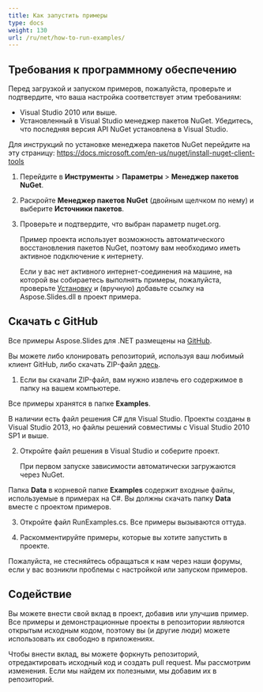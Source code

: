 ```yaml
---
title: Как запустить примеры
type: docs
weight: 130
url: /ru/net/how-to-run-examples/
---
```


## **Требования к программному обеспечению**
Перед загрузкой и запуском примеров, пожалуйста, проверьте и подтвердите, что ваша настройка соответствует этим требованиям:

- Visual Studio 2010 или выше.
- Установленный в Visual Studio менеджер пакетов NuGet. Убедитесь, что последняя версия API NuGet установлена в Visual Studio.

Для инструкций по установке менеджера пакетов NuGet перейдите на эту страницу: https://docs.microsoft.com/en-us/nuget/install-nuget-client-tools

1. Перейдите в **Инструменты** > **Параметры** > **Менеджер пакетов NuGet**.

1. Раскройте **Менеджер пакетов NuGet** (двойным щелчком по нему) и выберите **Источники пакетов**.

1. Проверьте и подтвердите, что выбран параметр nuget.org.

   Пример проекта использует возможность автоматического восстановления пакетов NuGet, поэтому вам необходимо иметь активное подключение к интернету.

   Если у вас нет активного интернет-соединения на машине, на которой вы собираетесь выполнять примеры, пожалуйста, проверьте [Установку](https://docs.aspose.com/slides/net/installation/) и (вручную) добавьте ссылку на Aspose.Slides.dll в проект примера.
## **Скачать с GitHub**
Все примеры Aspose.Slides для .NET размещены на [GitHub](https://github.com/aspose-slides/Aspose.Slides-for-.NET).

Вы можете либо клонировать репозиторий, используя ваш любимый клиент GitHub, либо скачать ZIP-файл [здесь](https://github.com/aspose-slides/Aspose.Slides-for-.NET/archive/master.zip).

1. Если вы скачали ZIP-файл, вам нужно извлечь его содержимое в папку на вашем компьютере.

Все примеры хранятся в папке **Examples**.

В наличии есть файл решения C# для Visual Studio. Проекты созданы в Visual Studio 2013, но файлы решений совместимы с Visual Studio 2010 SP1 и выше.

2. Откройте файл решения в Visual Studio и соберите проект.

   При первом запуске зависимости автоматически загружаются через NuGet.

Папка **Data** в корневой папке **Examples** содержит входные файлы, используемые в примерах на C#. Вы должны скачать папку **Data** вместе с проектом примеров.

3. Откройте файл RunExamples.cs. Все примеры вызываются оттуда.

4. Раскомментируйте примеры, которые вы хотите запустить в проекте.

Пожалуйста, не стесняйтесь обращаться к нам через наши форумы, если у вас возникли проблемы с настройкой или запуском примеров.
## **Содействие**
Вы можете внести свой вклад в проект, добавив или улучшив пример. Все примеры и демонстрационные проекты в репозитории являются открытым исходным кодом, поэтому вы (и другие люди) можете использовать их свободно в приложениях.

Чтобы внести вклад, вы можете форкнуть репозиторий, отредактировать исходный код и создать pull request. Мы рассмотрим изменения. Если мы найдем их полезными, мы добавим их в репозиторий.